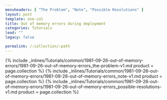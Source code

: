 ```yaml
---
menuheaders: [ "The Problem", "Note", "Possible Resolutions" ]
layout: post
template: one-col
title: Out of memory errors during deployment
categories: Tutorials
lead: ""
legacy: false

permalink: /:collection/:path
---
```





<a href="#the-problem"></a>{% include _inlines/Tutorials/common/1981-09-26-out-of-memory-errors/1981-09-26-out-of-memory-errors_the-problem-v1.md  product = page.collection %}
<a href="#note"></a>{% include _inlines/Tutorials/common/1981-09-26-out-of-memory-errors/1981-09-26-out-of-memory-errors_note-v1.md  product = page.collection %}
<a href="#possible-resolutions"></a>{% include _inlines/Tutorials/common/1981-09-26-out-of-memory-errors/1981-09-26-out-of-memory-errors_possible-resolutions-v1.md  product = page.collection %}